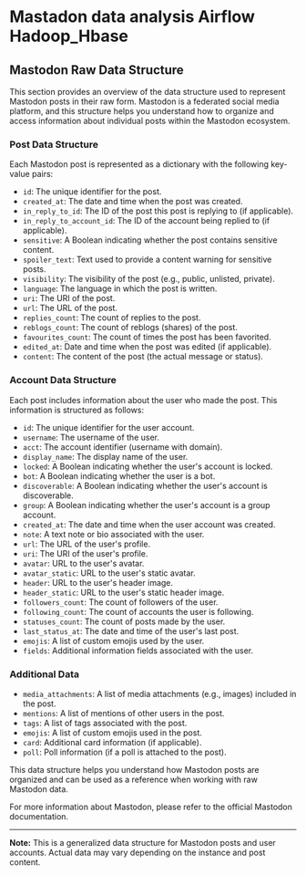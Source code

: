 # Mastadon data analysis Airflow Hadoop_Hbase

## Mastodon Raw Data Structure

This section provides an overview of the data structure used to represent Mastodon posts in their raw form. Mastodon is a federated social media platform, and this structure helps you understand how to organize and access information about individual posts within the Mastodon ecosystem.

### Post Data Structure

Each Mastodon post is represented as a dictionary with the following key-value pairs:

- `id`: The unique identifier for the post.
- `created_at`: The date and time when the post was created.
- `in_reply_to_id`: The ID of the post this post is replying to (if applicable).
- `in_reply_to_account_id`: The ID of the account being replied to (if applicable).
- `sensitive`: A Boolean indicating whether the post contains sensitive content.
- `spoiler_text`: Text used to provide a content warning for sensitive posts.
- `visibility`: The visibility of the post (e.g., public, unlisted, private).
- `language`: The language in which the post is written.
- `uri`: The URI of the post.
- `url`: The URL of the post.
- `replies_count`: The count of replies to the post.
- `reblogs_count`: The count of reblogs (shares) of the post.
- `favourites_count`: The count of times the post has been favorited.
- `edited_at`: Date and time when the post was edited (if applicable).
- `content`: The content of the post (the actual message or status).

### Account Data Structure

Each post includes information about the user who made the post. This information is structured as follows:

- `id`: The unique identifier for the user account.
- `username`: The username of the user.
- `acct`: The account identifier (username with domain).
- `display_name`: The display name of the user.
- `locked`: A Boolean indicating whether the user's account is locked.
- `bot`: A Boolean indicating whether the user is a bot.
- `discoverable`: A Boolean indicating whether the user's account is discoverable.
- `group`: A Boolean indicating whether the user's account is a group account.
- `created_at`: The date and time when the user account was created.
- `note`: A text note or bio associated with the user.
- `url`: The URL of the user's profile.
- `uri`: The URI of the user's profile.
- `avatar`: URL to the user's avatar.
- `avatar_static`: URL to the user's static avatar.
- `header`: URL to the user's header image.
- `header_static`: URL to the user's static header image.
- `followers_count`: The count of followers of the user.
- `following_count`: The count of accounts the user is following.
- `statuses_count`: The count of posts made by the user.
- `last_status_at`: The date and time of the user's last post.
- `emojis`: A list of custom emojis used by the user.
- `fields`: Additional information fields associated with the user.

### Additional Data

- `media_attachments`: A list of media attachments (e.g., images) included in the post.
- `mentions`: A list of mentions of other users in the post.
- `tags`: A list of tags associated with the post.
- `emojis`: A list of custom emojis used in the post.
- `card`: Additional card information (if applicable).
- `poll`: Poll information (if a poll is attached to the post).

This data structure helps you understand how Mastodon posts are organized and can be used as a reference when working with raw Mastodon data.

For more information about Mastodon, please refer to the official Mastodon documentation.

---

**Note:** This is a generalized data structure for Mastodon posts and user accounts. Actual data may vary depending on the instance and post content.
